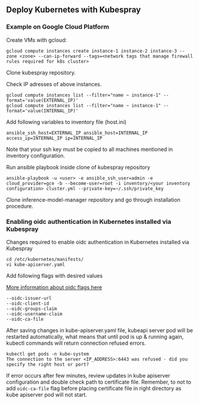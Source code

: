 ## Deploy Kubernetes with Kubespray
### Example on Google Cloud Platform

Create VMs with gcloud:

```
gcloud compute instances create instance-1 instance-2 instance-3 --zone <zone> --can-ip-forward --tags=<network tags that manage firewall rules required for k8s cluster>
```

Clone kubespray repository.

Check IP adresses of above instances.

```
gcloud compute instances list --filter="name ~ instance-1" --format='value(EXTERNAL_IP)'
gcloud compute instances list --filter="name ~ instance-1" --format='value(INTERNAL_IP)'
```
Add following variables to inventory file (host.ini)
```
ansible_ssh_host=EXTERNAL_IP ansible_host=INTERNAL_IP access_ip=INTERNAL_IP ip=INTERNAL_IP
```
Note that your ssh key must be copied to all machines mentioned in inventory configuration.


Run ansible playbook inside clone of kubespray repository
```
ansible-playbook -u <user> -e ansible_ssh_user=admin -e cloud_provider=gce -b --become-user=root -i inventory/<your inventory configuration> cluster.yml --private-key=~/.ssh/private_key
```

Clone inference-model-manager repository and go through installation procedure.

### Enabling oidc authentication in Kubernetes installed via Kubespray

Changes required to enable oidc authentication in Kubernetes installed via Kubespray

```
cd /etc/kubernetes/manifests/
vi kube-apiserver.yaml
```
Add following flags with desired values

[More information about oidc flags here](../docs/deployment.md)

```
--oidc-issuer-url
--oidc-client-id
--oidc-groups-claim
--oidc-username-claim
--oidc-ca-file
```
After saving changes in kube-apiserver.yaml file, kubeapi server pod will be restarted automatically, what means that until pod is up & running again, kubectl commands will return connection refused errors.
```
kubectl get pods -n kube-system
The connection to the server <IP_ADDRESS>:6443 was refused - did you specify the right host or port?
```
If error occurs after few minutes, review updates in kube apiserver configuration and double check path to certificate file. Remember, to not to add `oidc-ca-file` flag before placing certificate file in right directory as kube apiserver pod will not start.

